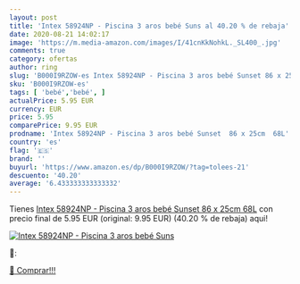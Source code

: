 ```yaml
---
layout: post
title: 'Intex 58924NP - Piscina 3 aros bebé Suns al 40.20 % de rebaja'
date: 2020-08-21 14:02:17
image: 'https://m.media-amazon.com/images/I/41cnKkNohkL._SL400_.jpg'
comments: true
category: ofertas
author: ring
slug: 'B000I9RZOW-es Intex 58924NP - Piscina 3 aros bebé Sunset 86 x 25cm 68L'
sku: 'B000I9RZOW-es'
tags: [ 'bebé','bebé', ]
actualPrice: 5.95 EUR
currency: EUR
price: 5.95
comparePrice: 9.95 EUR
prodname: 'Intex 58924NP - Piscina 3 aros bebé Sunset  86 x 25cm  68L'
country: 'es'
flag: '🇪🇸'
brand: ''
buyurl: 'https://www.amazon.es/dp/B000I9RZOW/?tag=tolees-21'
descuento: '40.20'
average: '6.433333333333332'
---
```


Tienes [Intex 58924NP - Piscina 3 aros bebé Sunset  86 x 25cm  68L](https://www.amazon.es/dp/B000I9RZOW/?tag=tolees-21) con precio final de  5.95 EUR (original: 9.95 EUR) (40.20 %  de rebaja) aqui!

[![Intex 58924NP - Piscina 3 aros bebé Suns](https://m.media-amazon.com/images/I/41cnKkNohkL._SL400_.jpg)](https://www.amazon.es/dp/B000I9RZOW/?tag=tolees-21)

🔎:


[🛒 Comprar!!!](https://www.amazon.es/dp/B000I9RZOW/?tag=tolees-21)
